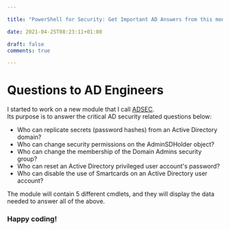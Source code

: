 ```yaml
--- 

title: "PowerShell for Security: Get Important AD Answers from this module." 

date: 2021-04-25T08:23:11+01:00 

draft: false
comments: true

--- 
```

# Questions to AD Engineers

I started to work on a new module that I call [ADSEC](https://github.com/ehmiiz/PowerShell/tree/master/ADSEC).  
Its purpose is to answer the critical AD security related questions below:  

* Who can replicate secrets (password hashes) from an Active Directory domain?  
* Who can change security permissions on the AdminSDHolder object?  
* Who can change the membership of the Domain Admins security group?  
* Who can reset an Active Directory privileged user account's password?  
* Who can disable the use of Smartcards on an Active Directory user account?  

The module will contain 5 different cmdlets, and they will display the data needed to answer all of the above.

### Happy coding!